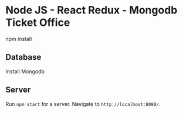 # Node JS - React Redux - Mongodb Ticket Office

npm install

## Database

Install Mongodb

## Server 

Run `npm start` for a server. Navigate to `http://localhost:8080/`.
